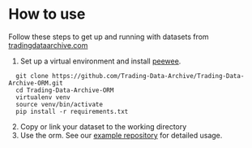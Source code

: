 # How to use

Follow these steps to get up and running with datasets from [tradingdataarchive.com](https://tradingdataarchive.com)

1. Set up a virtual environment and install [peewee](http://docs.peewee-orm.com/en/latest/).
```
  git clone https://github.com/Trading-Data-Archive/Trading-Data-Archive-ORM.git
  cd Trading-Data-Archive-ORM
  virtualenv venv
  source venv/bin/activate
  pip install -r requirements.txt
```
2. Copy or link your dataset to the working directory  
3. Use the orm. See our [example repository](https://github.com/Trading-Data-Archive/Order-Book-Data-Examples) for detailed usage.
